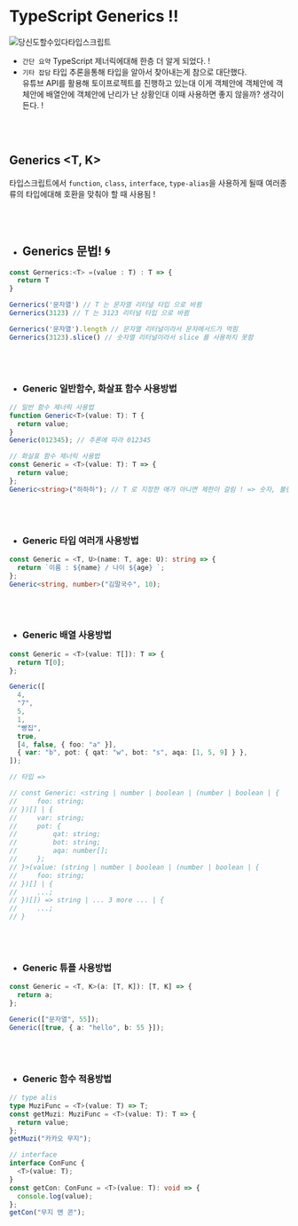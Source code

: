 # TypeScript Generics !!

![당신도할수있다타입스크립트](https://github.com/muzi55/TIL/assets/132406946/7d10436d-6194-4e0f-a633-ce06b1b8ad51)

- `간단 요약` TypeScript 제너릭에대해 한층 더 알게 되었다. !
- `기타 잡담` 타입 추론을통해 타입을 알아서 찾아내는게 참으로 대단했다. <br />유튜브 API를 활용해 토이프로젝트를 진행하고 있는대 이게 객체안에 객체안에 객체안에 배열안에 객체안에 난리가 난 상황인대 이때 사용하면 좋지 않을까? 생각이든다. !

<br/>
<br/>

## Generics &lt;T, K&gt;

타입스크립트에서 `function`, `class`, `interface`, `type-alias`을 사용하게 될때 여러종류의 타입에대해 호환을 맞춰야 할 때 사용됨 !

  <br/>
  <br/>

- ## Generics 문법! :cyclone:

```typescript
const Gernerics:<T> =(value : T) : T => {
  return T
}

Gernerics('문자열') // T 는 문자열 리터널 타입 으로 바뀜
Gernerics(3123) // T 는 3123 리터널 타입 으로 바뀜

Gernerics('문자열').length // 문자열 리터널이라서 문자메서드가 먹힘
Gernerics(3123).slice() // 숫자열 리터널이라서 slice 를 사용하지 못함

```

<br/>
<br/>

- ### Generic 일반함수, 화살표 함수 사용방법

```typescript
// 일반 함수 제너릭 사용법
function Generic<T>(value: T): T {
  return value;
}
Generic(012345); // 추론에 따라 012345

// 화살표 함수 제너릭 사용법
const Generic = <T>(value: T): T => {
  return value;
};
Generic<string>("하하하"); // T 로 지정한 애가 아니면 제한이 걸림 ! => 숫자, 불린값등 들어가면 에러남 !
```

<br/>
<br/>

- ### Generic 타입 여러개 사용방법

```typescript
const Generic = <T, U>(name: T, age: U): string => {
  return `이름 : ${name} / 나이 ${age} `;
};
Generic<string, number>("김말국수", 10);
```

<br/>
<br/>

- ### Generic 배열 사용방법

```typescript
const Generic = <T>(value: T[]): T => {
  return T[0];
};

Generic([
  4,
  "7",
  5,
  1,
  "빵집",
  true,
  [4, false, { foo: "a" }],
  { var: "b", pot: { qat: "w", bot: "s", aqa: [1, 5, 9] } },
]);

// 타입 =>

// const Generic: <string | number | boolean | (number | boolean | {
//     foo: string;
// })[] | {
//     var: string;
//     pot: {
//         qat: string;
//         bot: string;
//         aqa: number[];
//     };
// }>(value: (string | number | boolean | (number | boolean | {
//     foo: string;
// })[] | {
//     ...;
// })[]) => string | ... 3 more ... | {
//     ...;
// }
```

<br/>
<br/>

- ### Generic 튜플 사용방법

```typescript
const Generic = <T, K>(a: [T, K]): [T, K] => {
  return a;
};

Generic(["문자열", 55]);
Generic([true, { a: "hello", b: 55 }]);
```

<br/>
<br/>

- ### Generic 함수 적용방법

```typescript
// type alis
type MuziFunc = <T>(value: T) => T;
const getMuzi: MuziFunc = <T>(value: T): T => {
  return value;
};
getMuzi("카카오 무지");

// interface
interface ConFunc {
  <T>(value: T);
}
const getCon: ConFunc = <T>(value: T): void => {
  console.log(value);
};
getCon("무지 앤 콘");
```

